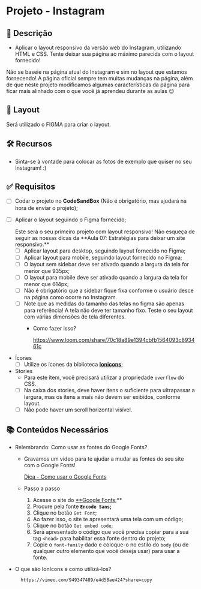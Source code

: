 # Projeto - Instagram

## 📝 Descrição

- Aplicar o layout responsivo da versão web do Instagram, utilizando HTML e CSS. Tente deixar sua página ao máximo parecida com o layout fornecido!

<aside>
Não se baseie na página atual do Instagram e sim no layout que estamos fornecendo! A página oficial sempre tem muitas mudanças na página, além de que neste projeto modificamos algumas características da página para ficar mais alinhado com o que você já aprendeu durante as aulas 😉
</aside>

## 🎨 Layout

Será utilizado o FIGMA para criar o layout.
    
## 🛠️ Recursos

- Sinta-se à vontade para colocar as fotos de exemplo que quiser no seu Instagram! :)

## ✅ Requisitos

- [ ]  Codar o projeto no **CodeSandBox** (Não é obrigatório, mas ajudará na hora de enviar o projeto);
- [ ]  Aplicar o layout seguindo o Figma fornecido;
    
    <aside>
    Este será o seu primeiro projeto com layout responsivo! Não esqueça de seguir as nossas dicas da **Aula 07: Estratégias para deixar um site responsivo.**
    </aside>
    
    - [ ]  Aplicar layout para desktop, seguindo layout fornecido no Figma;
    - [ ]  Aplicar layout para mobile, seguindo layout fornecido no Figma;
    - [ ]  O layout sem sidebar deve ser ativado quando a largura da tela for menor que 935px;
    - [ ]  O layout para mobile deve ser ativado quando a largura da tela for menor que 614px;
    - [ ]  Não é obrigatório que a sidebar fique fixa conforme o usuário desce na página como ocorre no Instagram.
    - [ ]  Note que as medidas do tamanho das telas no figma são apenas para referência! A tela não deve ter tamanho fixo. Teste o seu layout com várias dimensões de tela diferentes.
        - Como fazer isso?
            
            
            https://www.loom.com/share/70c18a89e1394cbfb1564093c893461c
            
- Ícones
    - [ ]  Utilize os ícones da biblioteca [**Ionicons**](https://ionicons.com/);
- Stories
    - Para este item, você precisará utilizar a propriedade `overflow` do CSS.
    - [ ]  Na caixa dos stories, deve haver itens o suficiente para ultrapassar a largura, mas os itens a mais não devem ser exibidos, conforme layout.
    - [ ]  Não pode haver um scroll horizontal visível.

## 📚 Conteúdos Necessários

- Relembrando: Como usar as fontes do Google Fonts?
    - Gravamos um vídeo para te ajudar a mudar as fontes do seu site com o Google Fonts!
        
        [Dica - Como usar o Google Fonts](https://vimeo.com/1008591120/bfda8a6bab?share=copy)
        
    - Passo a passo
        1. Acesse o site do [**Google Fonts](https://fonts.google.com/);**
        2. Procure pela fonte **`Encode Sans`;**
        3. Clique no botão `Get Font`;
        4. Ao fazer isso, o site te apresentará uma tela com um código;          
        5. Clique no botão `Get embed code`;
        6. Será apresentado o código que você precisa copiar para a sua tag `<head>` para habilitar essa fonte dentro do projeto;
        7. Copie o `font-family` dado e coloque-o no estilo do `body` (ou de qualquer outro elemento que você deseja usar) para usar a fonte.
            
- O que são IonIcons e como utilizá-los?
        
        https://vimeo.com/949347489/e4d58ae424?share=copy
